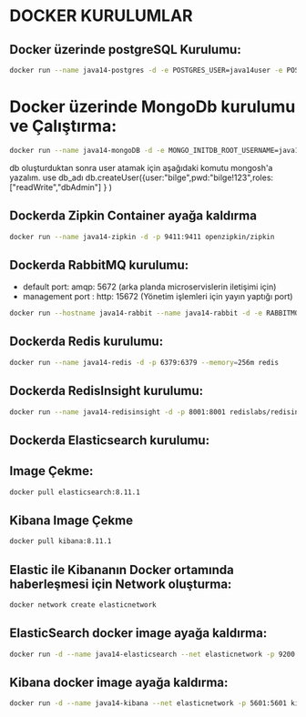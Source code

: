 # DOCKER KURULUMLAR

## Docker üzerinde postgreSQL Kurulumu:

```bash
docker run --name java14-postgres -d -e POSTGRES_USER=java14user -e POSTGRES_PASSWORD=root -p 5433:5432 postgres
```

# Docker üzerinde MongoDb kurulumu ve Çalıştırma:
```bash
docker run --name java14-mongoDB -d -e MONGO_INITDB_ROOT_USERNAME=java14user -e MONGO_INITDB_ROOT_PASSWORD=root -p 27027:27017 mongo:jammy 
```
db oluşturduktan sonra user atamak için aşağıdaki komutu mongosh'a yazalım.
use db_adı
db.createUser({user:"bilge",pwd:"bilge!123",roles: ["readWrite","dbAdmin"] } )

## Dockerda Zipkin Container ayağa kaldırma
```bash
docker run --name java14-zipkin -d -p 9411:9411 openzipkin/zipkin
```

## Dockerda RabbitMQ kurulumu:
* default port: amqp: 5672 (arka planda microservislerin iletişimi için)
* management port : http: 15672 (Yönetim işlemleri için yayın yaptığı port)
```bash
docker run --hostname java14-rabbit --name java14-rabbit -d -e RABBITMQ_DEFAULT_USER=java14user -e RABBITMQ_DEFAULT_PASS=root -p 15672:15672 -p 5672:5672 --memory=128m rabbitmq:3-management
```

## Dockerda Redis kurulumu:
```bash
docker run --name java14-redis -d -p 6379:6379 --memory=256m redis
```
## Dockerda RedisInsight kurulumu:
```bash
docker run --name java14-redisinsight -d -p 8001:8001 redislabs/redisinsight:1.14.0
```

## Dockerda Elasticsearch kurulumu:

## Image Çekme:
```bash
docker pull elasticsearch:8.11.1
```

## Kibana Image Çekme
```bash
docker pull kibana:8.11.1
```

## Elastic ile Kibananın Docker ortamında haberleşmesi için Network oluşturma:
```bash
docker network create elasticnetwork
```

## ElasticSearch docker image ayağa kaldırma:
```bash
docker run -d --name java14-elasticsearch --net elasticnetwork -p 9200:9200 -p 9300:9300 -e "discovery.type=single-node" -e "xpack.security.enabled=false" -e "xpack.security.http.ssl.enabled=false"  -m 1GB elasticsearch:8.11.1
```

## Kibana docker image ayağa kaldırma:

```bash
docker run -d --name java14-kibana --net elasticnetwork -p 5601:5601 kibana:8.11.1
```